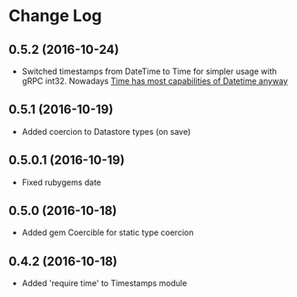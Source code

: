# Change Log

## 0.5.2 (2016-10-24)
- Switched timestamps from DateTime to Time for simpler usage with gRPC int32. Nowadays [Time has most capabilities of Datetime anyway](http://stackoverflow.com/questions/1261329/whats-the-difference-between-datetime-and-time-in-ruby#answer-1261435)

## 0.5.1 (2016-10-19)
- Added coercion to Datastore types (on save)

## 0.5.0.1 (2016-10-19)
- Fixed rubygems date

## 0.5.0 (2016-10-18)
- Added gem Coercible for static type coercion

## 0.4.2 (2016-10-18)
- Added 'require time' to Timestamps module
